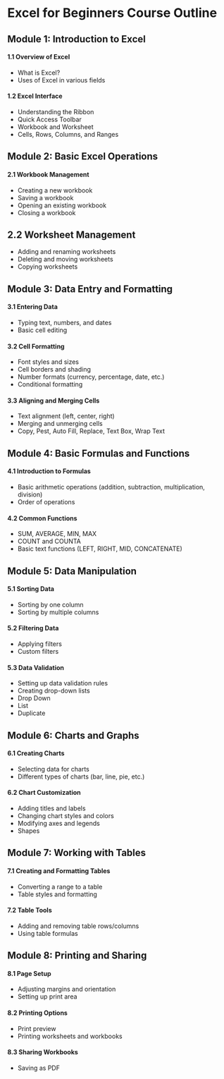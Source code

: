 # Excel for Beginners Course Outline
## Module 1: Introduction to Excel
#### 1.1 Overview of Excel
- What is Excel?
- Uses of Excel in various fields
#### 1.2 Excel Interface
- Understanding the Ribbon
- Quick Access Toolbar
- Workbook and Worksheet
- Cells, Rows, Columns, and Ranges
## Module 2: Basic Excel Operations
#### 2.1 Workbook Management
- Creating a new workbook
- Saving a workbook
- Opening an existing workbook
- Closing a workbook
## 2.2 Worksheet Management
- Adding and renaming worksheets
- Deleting and moving worksheets
- Copying worksheets
## Module 3: Data Entry and Formatting
#### 3.1 Entering Data
- Typing text, numbers, and dates
- Basic cell editing
#### 3.2 Cell Formatting
- Font styles and sizes
- Cell borders and shading
- Number formats (currency, percentage, date, etc.)
- Conditional formatting
#### 3.3 Aligning and Merging Cells
- Text alignment (left, center, right)
- Merging and unmerging cells
- Copy, Pest, Auto Fill, Replace, Text Box, Wrap Text
## Module 4: Basic Formulas and Functions
#### 4.1 Introduction to Formulas
- Basic arithmetic operations (addition, subtraction, multiplication, division)
- Order of operations
#### 4.2 Common Functions
- SUM, AVERAGE, MIN, MAX
- COUNT and COUNTA
- Basic text functions (LEFT, RIGHT, MID, CONCATENATE)
## Module 5: Data Manipulation
#### 5.1 Sorting Data
- Sorting by one column
- Sorting by multiple columns
#### 5.2 Filtering Data
- Applying filters
- Custom filters
#### 5.3 Data Validation
- Setting up data validation rules
- Creating drop-down lists
- Drop Down
- List
- Duplicate
## Module 6: Charts and Graphs
#### 6.1 Creating Charts
- Selecting data for charts
- Different types of charts (bar, line, pie, etc.)
#### 6.2 Chart Customization
- Adding titles and labels
- Changing chart styles and colors
- Modifying axes and legends
- Shapes
## Module 7: Working with Tables
#### 7.1 Creating and Formatting Tables
- Converting a range to a table
- Table styles and formatting
#### 7.2 Table Tools
- Adding and removing table rows/columns
- Using table formulas
## Module 8: Printing and Sharing
#### 8.1 Page Setup
- Adjusting margins and orientation
- Setting up print area
#### 8.2 Printing Options
- Print preview
- Printing worksheets and workbooks
#### 8.3 Sharing Workbooks
- Saving as PDF


